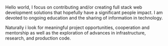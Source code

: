 Hello world, I focus on contributing and/or creating full stack web development solutions that hopefully have a significant people impact. I am devoted to ongoing education and the sharing of information in technology. 

Naturally i look for meaningful project opportunities, cooperation and mentorship as well as the exploration of advances in infrastructure, research, and production code.

